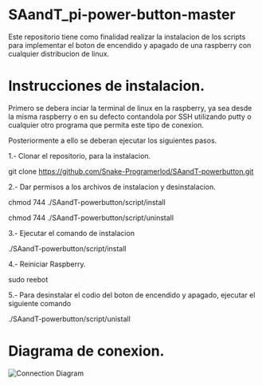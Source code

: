 # SAandT_pi-power-button-master
 Este repositorio tiene como finalidad realizar la instalacion de los scripts para implementar el boton de encendido y apagado de una raspberry con cualquier distribucion de linux.
 
# Instrucciones de instalacion.
 
  Primero se debera inciar la terminal de linux en la raspberry, ya sea desde la misma raspberry o en su defecto contandola por SSH utilizando putty o cualquier otro programa que permita este tipo de conexion.
  
  Posteriormente a ello se deberan ejecutar los siguientes pasos.
  
  1.- Clonar el repositorio, para la instalacion.

  git clone https://github.com/Snake-Programerlod/SAandT-powerbutton.git

  2.- Dar permisos a los archivos de instalacion y desinstalacion.

  chmod 744 ./SAandT-powerbutton/script/install
  
  chmod 744 ./SAandT-powerbutton/script/uninstall

  3.- Ejecutar el comando de instalacion

  ./SAandT-powerbutton/script/install

  4.- Reiniciar Raspberry.

  sudo reebot

  5.- Para desinstalar el codio del boton de encendido y apagado, ejecutar el siguiente comando

  ./SAandT-powerbutton/script/unistall

# Diagrama de conexion.
![Connection Diagram](https://www.google.com/url?sa=i&url=https%3A%2F%2Fwiki.batocera.org%2Fadd_powerdevices_rpi_only&psig=AOvVaw2t3L_tX_bxKi7Nz8bKZk3w&ust=1642097471904000&source=images&cd=vfe&ved=0CAsQjRxqFwoTCJCO_fjnrPUCFQAAAAAdAAAAABAU)


